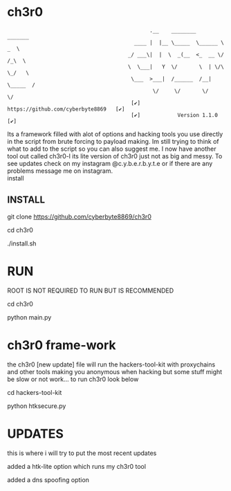 # ch3r0
                                                  .__    ________        _______   
                                             ____ |  |__ \_____  \______ \   _  \  
                                           _/ ___\|  |  \  _(__  <_  __ \/  /_\  \ 
                                           \  \___|   Y  \/       \  | \/\  \_/   \
                                            \___  >___|  /______  /__|    \_____  /
                                                   \/     \/       \/              \/ 
                                            [✔] https://github.com/cyberbyte8869   [✔]
                                            [✔]            Version 1.1.0           [✔]
                                    
Its a framework filled with alot of options and hacking tools you use directly in the script from brute forcing to payload making.
Im still trying to think of what to add to the script so you can also suggest me.
I now have another tool out called ch3r0-l its lite version of ch3r0 just not as big and messy.
To see updates check on my instagram @c.y.b.e.r.b.y.t.e or if there are any problems message me on instagram.     
install

## **INSTALL**
git clone https://github.com/cyberbyte8869/ch3r0

cd ch3r0

./install.sh

# RUN
ROOT IS NOT REQUIRED TO RUN BUT IS RECOMMENDED

cd ch3r0

python main.py

# ch3r0 frame-work


the ch3r0 [new update] file will run the hackers-tool-kit with proxychains and other tools making you anonymous when hacking but some stuff might be slow or not work... to run ch3r0 look below

cd hackers-tool-kit

python htksecure.py

# UPDATES
this is where i will try to put the most recent updates

added a htk-lite option which runs my ch3r0 tool

added a dns spoofing option
